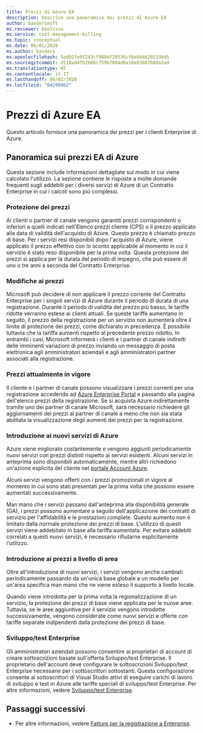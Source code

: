 ```yaml
---
title: Prezzi di Azure EA
description: Descrive una panoramica dei prezzi di Azure EA
author: bandersmsft
ms.reviewer: baolcsva
ms.service: cost-management-billing
ms.topic: conceptual
ms.date: 06/01/2020
ms.author: banders
ms.openlocfilehash: 5ad92fe9f243cf9884f29536cf6ebb66202338d5
ms.sourcegitcommit: d118ad4fb2b66c759b70d4d8a18e6368760da3ad
ms.translationtype: HT
ms.contentlocale: it-IT
ms.lasthandoff: 06/02/2020
ms.locfileid: "84299962"
---
```

# <a name="azure-ea-pricing"></a>Prezzi di Azure EA

Questo articolo fornisce una panoramica dei prezzi per i clienti Enterprise di Azure.

## <a name="azure-ea-pricing-overview"></a>Panoramica sui prezzi EA di Azure

Questa sezione include informazioni dettagliate sul modo in cui viene calcolato l'utilizzo. La sezione contiene le risposte a molte domande frequenti sugli addebiti per i diversi servizi di Azure di un Contratto Enterprise in cui i calcoli sono più complessi.

### <a name="price-protection"></a>Protezione dei prezzi

Ai clienti o partner di canale vengono garantiti prezzi corrispondenti o inferiori a quelli indicati nell'Elenco prezzi cliente (CPS) o il prezzo applicato alla data di validità dell'acquisto di Azure. Questo prezzo è chiamato prezzo di base. Per i servizi resi disponibili dopo l'acquisto di Azure, viene applicato il prezzo effettivo con lo sconto applicabile al momento in cui il servizio è stato reso disponibile per la prima volta. Questa protezione dei prezzi si applica per la durata del periodo di impegno, che può essere di uno o tre anni a seconda del Contratto Enterprise.

### <a name="price-changes"></a>Modifiche ai prezzi

Microsoft può decidere di non applicare il prezzo corrente del Contratto Enterprise per i singoli servizi di Azure durante il periodo di durata di una registrazione. Durante il periodo di validità del prezzo più basso, le tariffe ridotte verranno estese ai clienti attuali. Se queste tariffe aumentano in seguito, il prezzo della registrazione per un servizio non aumenterà oltre il limite di protezione dei prezzi, come dichiarato in precedenza. È possibile tuttavia che la tariffa aumenti rispetto al precedente prezzo ridotto. In entrambi i casi, Microsoft informerà i clienti e i partner di canale indiretti delle imminenti variazioni di prezzo inviando un messaggio di posta elettronica agli amministratori aziendali e agli amministratori partner associati alla registrazione.

### <a name="current-effective-pricing"></a>Prezzi attualmente in vigore

Il cliente e i partner di canale possono visualizzare i prezzi correnti per una registrazione accedendo ad [Azure Enterprise Portal](https://ea.azure.com/) e passando alla pagina dell'elenco prezzi della registrazione. Se si acquista Azure indirettamente tramite uno dei partner di canale Microsoft, sarà necessario richiedere gli aggiornamenti dei prezzi al partner di canale a meno che non sia stata abilitata la visualizzazione degli aumenti dei prezzi per la registrazione.

### <a name="introduction-of-new-azure-services"></a>Introduzione ai nuovi servizi di Azure

Azure viene migliorato costantemente e vengono aggiunti periodicamente nuovi servizi con prezzi distinti rispetto ai servizi esistenti. Alcuni servizi in anteprima sono disponibili automaticamente, mentre altri richiedono un'azione esplicita del cliente nel [portale Account Azure](https://account.windowsazure.com/PreviewFeatures).

Alcuni servizi vengono offerti con i prezzi promozionali in vigore al momento in cui sono stati presentati per la prima volta che possono essere aumentati successivamente.

Man mano che i servizi passano dall'anteprima alla disponibilità generale (GA), i prezzi possono aumentare a seguito dell'applicazione dei contratti di servizio per l'affidabilità e le prestazioni complete. Questo aumento non è limitato dalla normale protezione dei prezzi di base. L'utilizzo di questi servizi viene addebitato in base alla tariffa aumentata. Per evitare addebiti correlati a questi nuovi servizi, è necessario rifiutarne esplicitamente l'utilizzo.

### <a name="introduction-of-regional-pricing"></a>Introduzione ai prezzi a livello di area

Oltre all'introduzione di nuovi servizi, i servizi vengono anche cambiati periodicamente passando da un'unica base globale a un modello per un'area specifica man mano che ne viene esteso il supporto a livello locale.

Quando viene introdotta per la prima volta la regionalizzazione di un servizio, la protezione dei prezzi di base viene applicata per le nuove aree. Tuttavia, se le aree aggiuntive per il servizio vengono introdotte successivamente, vengono considerate come nuovi servizi e offerte con tariffe separate indipendenti dalla protezione dei prezzi di base.

### <a name="enterprise-devtest"></a>Sviluppo/test Enterprise

Gli amministratori aziendali possono consentire ai proprietari di account di creare sottoscrizioni basate sull'offerta Sviluppo/test Enterprise. Il proprietario dell'account deve configurare le sottoscrizioni Sviluppo/test Enterprise necessarie per i sottoscrittori sottostanti. Questa configurazione consente ai sottoscrittori di Visual Studio attivi di eseguire carichi di lavoro di sviluppo e test in Azure alle tariffe speciali di sviluppo/test Enterprise. Per altre informazioni, vedere [Sviluppo/test Enterprise](https://azure.microsoft.com/offers/ms-azr-0148p/).

## <a name="next-steps"></a>Passaggi successivi

- Per altre informazioni, vedere [Fatture per la registrazione a Enterprise](ea-portal-enrollment-invoices.md).